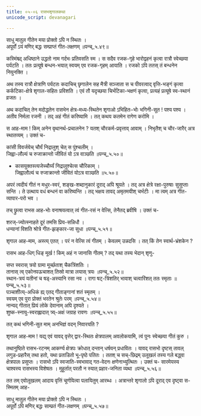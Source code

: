 ```yaml
---
title: ०५-०६ रासभशृगालकथा
unicode_script: devanagari

---
```

साधु मातुल गीतेन मया प्रोक्तो ऽपि न स्थितः ।  
अपूर्वो ऽयं मणिर् बद्धः सम्प्राप्तं गीत-लक्षणम् ॥पन्च्_५.४९॥  


कस्मिंश्च्द् अधिष्ठाने उद्धतो नाम गर्दभः प्रतिवसति स्म । स सदैव रजक-गृहे भारोद्वहनं कृत्वा रात्रौ स्वेच्छया पर्यटति । ततः प्रत्यूषे बन्धन-भयात् स्वयम् एव रजक-गृहम् आयाति । रजको ऽपि ततस् तं बन्धनेन नियुनक्ति ।  

अथ तस्य रात्रौ क्षेत्राणि पर्यटतः कदाचिच् छृगालेन सह मैत्री सञ्जाता स च पीवरत्वाद् वृत्ति-भङ्गं कृत्वा कर्कटिका-क्षेत्रे शृगाल-सहितः प्रविशति । एवं तौ यदृच्छया चिर्भटिका-भक्षणं कृत्वा, प्रत्यहं प्रत्यूषे स्व-स्थानं व्रजतः ।  

अथ कदाचित् तेन मदोद्धतेन रासभेन क्षेत्र-मध्य-स्थितेन शृगाओ ऽभिहितः-भोः भगिनी-सूत ! पश्य पश्य । अतीव निर्मला रजनी । तद् अहं गीतं करिष्यामि । तत् कथय कतमेन रागेण करोमि ।  

स आह-माम ! किम् अनेन वृथानर्थ-प्रचालनेन ? यतश् चौरकर्म-प्रवृत्ताव् आवाम् । निभृतैश् च चौर-जारैर् अत्र स्थातव्यम् । उक्तं च-  

कांसी विवर्जयेच् चौर्यं निद्रालुश् चेत् स पुंश्चलीम् ।  
जिह्वा-लौल्यं च रुजाक्रान्तो जीवितं यो ऽत्र वाञ्छति ॥पन्च्_५.५०॥  

  - कासयुक्तस्त्यजेच्चौर्य्यं निद्रालुश्चेत्स चौरिकाम् ।  
  जिह्वालौल्यं च रुजाक्रान्तो जीवितं योऽत्र वाञ्छति ॥५.५०॥    

  अपरं त्वदीयं गीतं न मधुर-स्वरं, शङ्ख-शब्दानुकारं दूराद् अपि श्रूयते । तद् अत्र क्षेत्रे रक्षा-पुरुषाः सुसुप्ताः सन्ति । ते उत्थाय वधं बन्धनं वा करिष्यन्ति । तद् भक्षय तावद् अमृतमयीश् चर्भटीः । मा त्वम् अत्र गीत-व्यापार-परो भव ।

  तच् छ्रुत्वा राभस आह-भोः वनाश्रयत्वात् त्वं गीत-रसं न वेत्सि, तेनैतद् ब्रवीषि । उक्तं च-  

  शरज्-ज्योत्स्नाहते दूरं तमसि प्रिय-सन्निधौ ।  
  धन्यानां विशति श्रोत्रे गीत-झङ्कार-जा सुधा ॥पन्च्_५.५१॥  

  शृगाल आह-माम, अस्त्य् एतत् । परं न वेत्सि त्वं गीतम् । केवलम् उन्नदसि । तत् किं तेन स्वार्थ-भ्रंशकेन ?  

  रासभ आह-धिग् धिङ् मूर्ख ! किम् अहं न जानासि गीतम् ? तद् यथा तस्य भेदान् शृणु-  

  सप्त स्वरास् त्रयो ग्रामा मूर्च्छताश् चैकत्रिंशतिः ।  
  तानास् त्व् एकोनपऊचाशत् तिस्रो मात्रा लयास् त्रयः ॥पन्च्_५.५२॥  
  स्थान-त्रयं यतीनां च षड्-अस्यानि रसा नव ।
  रागा षट्-त्रिंशतिर् भावाश् चत्वारिंशत् ततः स्मृताः ॥पन्च्_५.५३॥  
  पञ्चाशीत्य्-अधिकं ह्य् एतद् गीताङ्गानां शतं स्मृतम् ।  
  स्वयम् एव पुरा प्रोक्तं भरतेन श्रुतेः परम् ॥पन्च्_५.५४॥  
  नान्यद् गीतात् प्रियं लोके देवानाम् अपि दृश्यते ।  
  शुष्क-स्नायु-स्वराह्लादात् त्र्य्-अक्षं जग्राह रावणः ॥पन्च्_५.५५॥  

  तत् कथं भगिनी-सुत माम् अनभिज्ञं वदन् निवारयति ?  

  शृगाल आह-माम ! यद्य् एवं यावद् वृत्तेर् द्वार-स्थितः क्षेत्रपालम् अवलोकयामि, त्वं पुनः स्वेच्छया गीतं कुरु ।  

  तथानुष्ठिते रासभ-रटनम् आकर्ण्य क्षेत्रपः क्रोधात् दन्तान् धर्षयन् प्रधावितः । यावद् रासभो दृष्टस् तावल् लगुड-प्रहारैस् तथा हतो, यथा प्रताडितो भू-पृष्ठे पतितः । ततश् च सच्-छिद्रम् उलूखलं तस्य गले बद्ध्वा क्षेत्रपालः प्रसुप्तः । रासभो ऽपि स्वजाति-स्वभावाद् गत-वेदनः क्षणेनाभ्युत्थितः । उक्तं च-
  सारमेयस्य चाश्वस्य रासभस्य विशेषतः ।
  मुहूर्तात् परतौ न स्यात् प्रहार-जनिता व्यथा ॥पन्च्_५.५६॥  

  तत तम् एवोलूखलम् आदाय वृत्तिं चूर्णयित्वा पलायितुम् आरब्धः । अत्रान्तरे शृगालो ऽपि दूराद् एव दृष्ट्वा स-स्मितम् आह-  

  साधु मातुल गीतेन मया प्रोक्तो ऽपि न स्थितः ।  
  अपूर्वो ऽपि मणिर् बद्धः साम्प्रतं गीत-लक्षणम् ॥पन्च्_५.५७॥  